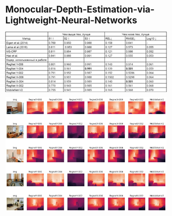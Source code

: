 # Monocular-Depth-Estimation-via-Lightweight-Neural-Networks

![Результаты](https://github.com/Auruncus/Monocular-Depth-Estimation-via-Lightweight-Neural-Networks/blob/main/results.jpg)

![Примеры](https://github.com/Auruncus/Monocular-Depth-Estimation-via-Lightweight-Neural-Networks/blob/main/depths.jpg)

